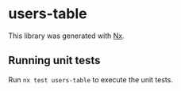 # users-table

This library was generated with [Nx](https://nx.dev).

## Running unit tests

Run `nx test users-table` to execute the unit tests.
